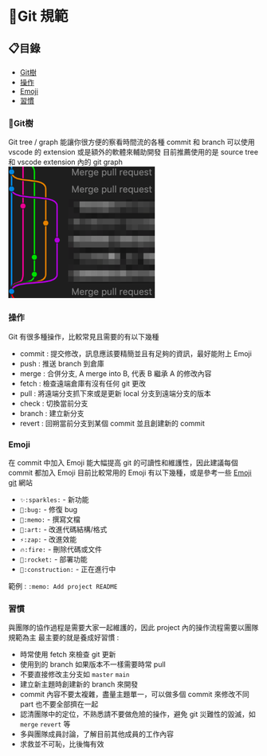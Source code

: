 # 🔀Git 規範

## 📋目錄

- [Git樹](#🌳Git樹)
- [操作](#操作)
- [Emoji](#Emoji)
- [習慣](#習慣)

### 🌳Git樹

Git tree / graph 能讓你很方便的察看時間流的各種 commit 和 branch
可以使用 vscode 的 extension 或是額外的軟體來輔助開發
目前推薦使用的是 source tree 和 vscode extension 內的 git graph
![1720603978466](images/Git/1720603978466.png)

### 操作

Git 有很多種操作，比較常見且需要的有以下幾種

- commit : 提交修改，訊息應該要精簡並且有足夠的資訊，最好能附上 Emoji
- push : 推送 branch 到倉庫
- merge : 合併分支, A merge into B, 代表 B 繼承 A 的修改內容
- fetch : 檢查遠端倉庫有沒有任何 git 更改
- pull : 將遠端分支抓下來或是更新 local 分支到遠端分支的版本
- check : 切換當前分支
- branch : 建立新分支
- revert : 回朔當前分支到某個 commit 並且創建新的 commit

### Emoji

在 commit 中加入 Emoji 能大幅提高 git 的可讀性和維護性，因此建議每個 commit 都加入 Emoji
目前比較常用的 Emoji 有以下幾種，或是參考一些 [Emoji git](https://gitmoji.dev/) 網站

* `✨:sparkles:` - 新功能
* `🐛:bug:` - 修復 bug
* `📝:memo:` - 撰寫文檔
* `🎨:art:` - 改進代碼結構/格式
* `⚡️:zap:` - 改進效能
* `🔥:fire:` - 刪除代碼或文件
* `🚀:rocket:` - 部署功能
* `🚧:construction:` - 正在進行中

範例 : `:memo: Add project README`

### 習慣

與團隊的協作過程是需要大家一起維護的，因此 project 內的操作流程需要以團隊規範為主
最主要的就是養成好習慣 :

- 時常使用 fetch 來檢查 git 更新
- 使用到的 branch 如果版本不一樣需要時常 pull
- 不要直接修改主分支如 `master` `main`
- 建立新主題時創建新的 branch 來開發
- commit 內容不要太複雜，盡量主題單一，可以做多個 commit 來修改不同 part 也不要全部擠在一起
- 認清團隊中的定位，不熟悉請不要做危險的操作，避免 git 災難性的毀滅，如 `merge` `revert` 等
- 多與團隊成員討論，了解目前其他成員的工作內容
- 求救並不可恥，比後悔有效
